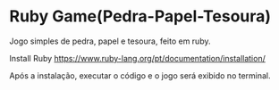 # Ruby Game(Pedra-Papel-Tesoura)
Jogo simples de pedra, papel e tesoura, feito em ruby.

Install Ruby https://www.ruby-lang.org/pt/documentation/installation/

Após a instalação, executar o código e o jogo será exibido no terminal.
